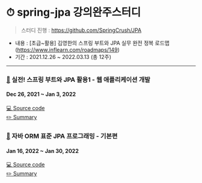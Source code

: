 # ⏱ spring-jpa 강의완주스터디
> 스터디 진행 : https://github.com/SpringCrush/JPA
- 내용 : [초급~활용] 김영한의 스프링 부트와 JPA 실무 완전 정복 로드맵(https://www.inflearn.com/roadmaps/149)
- 기간 : 2021.12.26 ~ 2022.03.13 (총 12주)
----
### [🔗](https://www.inflearn.com/course/%EC%8A%A4%ED%94%84%EB%A7%81%EB%B6%80%ED%8A%B8-JPA-%ED%99%9C%EC%9A%A9-1) 실전! 스프링 부트와 JPA 활용1 - 웹 애플리케이션 개발
#### Dec 26, 2021 ~ Jan 3, 2022 
[💻 Source code](https://github.com/eunsolJo/spring-jpa/tree/main/jpashop) <br>
[✏️ Summary](https://golden-age-825.notion.site/JPA-1-f6eba1578e8b45d884b14b65554076d9)

### [🔗](https://www.inflearn.com/course/ORM-JPA-Basic) 자바 ORM 표준 JPA 프로그래밍 - 기본편
#### Jan 16, 2022 ~ Jan 30, 2022
[💻 Source code](https://github.com/eunsolJo/spring-jpa/tree/main/basic) <br>
[✏️ Summary](https://golden-age-825.notion.site/ORM-JPA-0e363533e9b149a8bb3901f597267153)

